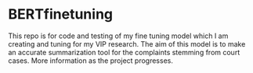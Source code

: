 # BERTfinetuning

This repo is for code and testing of my fine tuning model which I am creating and tuning for my VIP research.
The aim of this model is to make an accurate summarization tool for the complaints stemming from court cases.
More information as the project progresses.
